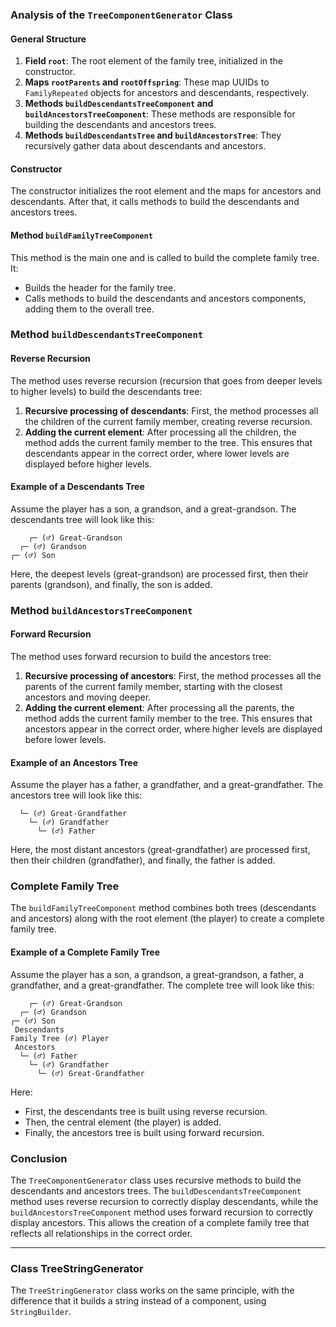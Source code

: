 ### Analysis of the `TreeComponentGenerator` Class

#### General Structure

1. **Field `root`**: The root element of the family tree, initialized in the constructor.
2. **Maps `rootParents` and `rootOffspring`**: These map UUIDs to `FamilyRepeated` objects for ancestors and descendants, respectively.
3. **Methods `buildDescendantsTreeComponent` and `buildAncestorsTreeComponent`**: These methods are responsible for building the descendants and ancestors trees.
4. **Methods `buildDescendantsTree` and `buildAncestorsTree`**: They recursively gather data about descendants and ancestors.

#### Constructor

The constructor initializes the root element and the maps for ancestors and descendants. After that, it calls methods to build the descendants and ancestors trees.

#### Method `buildFamilyTreeComponent`

This method is the main one and is called to build the complete family tree. It:
- Builds the header for the family tree.
- Calls methods to build the descendants and ancestors components, adding them to the overall tree.

### Method `buildDescendantsTreeComponent`

#### Reverse Recursion

The method uses reverse recursion (recursion that goes from deeper levels to higher levels) to build the descendants tree:
1. **Recursive processing of descendants**: First, the method processes all the children of the current family member, creating reverse recursion.
2. **Adding the current element**: After processing all the children, the method adds the current family member to the tree. This ensures that descendants appear in the correct order, where lower levels are displayed before higher levels.

#### Example of a Descendants Tree

Assume the player has a son, a grandson, and a great-grandson. The descendants tree will look like this:

```
    ┌─ (♂) Great-Grandson
  ┌─ (♂) Grandson
┌─ (♂) Son
```

Here, the deepest levels (great-grandson) are processed first, then their parents (grandson), and finally, the son is added.

### Method `buildAncestorsTreeComponent`

#### Forward Recursion

The method uses forward recursion to build the ancestors tree:
1. **Recursive processing of ancestors**: First, the method processes all the parents of the current family member, starting with the closest ancestors and moving deeper.
2. **Adding the current element**: After processing all the parents, the method adds the current family member to the tree. This ensures that ancestors appear in the correct order, where higher levels are displayed before lower levels.

#### Example of an Ancestors Tree

Assume the player has a father, a grandfather, and a great-grandfather. The ancestors tree will look like this:

```
  └─ (♂) Great-Grandfather
    └─ (♂) Grandfather
      └─ (♂) Father
```

Here, the most distant ancestors (great-grandfather) are processed first, then their children (grandfather), and finally, the father is added.

### Complete Family Tree

The `buildFamilyTreeComponent` method combines both trees (descendants and ancestors) along with the root element (the player) to create a complete family tree.

#### Example of a Complete Family Tree

Assume the player has a son, a grandson, a great-grandson, a father, a grandfather, and a great-grandfather. The complete tree will look like this:

```
    ┌─ (♂) Great-Grandson
  ┌─ (♂) Grandson
┌─ (♂) Son
 Descendants
Family Tree (♂) Player
 Ancestors
  └─ (♂) Father
    └─ (♂) Grandfather
      └─ (♂) Great-Grandfather
```

Here:
- First, the descendants tree is built using reverse recursion.
- Then, the central element (the player) is added.
- Finally, the ancestors tree is built using forward recursion.

### Conclusion

The `TreeComponentGenerator` class uses recursive methods to build the descendants and ancestors trees. The `buildDescendantsTreeComponent` method uses reverse recursion to correctly display descendants, while the `buildAncestorsTreeComponent` method uses forward recursion to correctly display ancestors. This allows the creation of a complete family tree that reflects all relationships in the correct order.

---

### Class TreeStringGenerator

The `TreeStringGenerator` class works on the same principle, with the difference that it builds a string instead of a component, using `StringBuilder`.